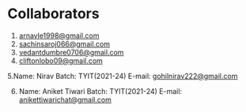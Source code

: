 # Collaborators
1. arnavle1998@gmail.com
2. sachinsaroj066@gmail.com
3. vedantdumbre0706@gmail.com
4. cliftonlobo09@gmail.com
   
5.Name: Nirav
Batch: TYIT(2021-24)
E-mail: gohilnirav222@gmail.com

6. Name: Aniket Tiwari
Batch: TYIT(2021-24)
E-mail: anikettiwarichat@gmail.com
